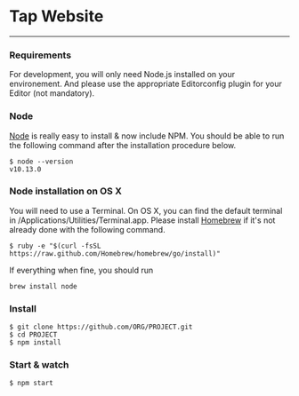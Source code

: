 # Tap Website

---------
### Requirements
For development, you will only need Node.js installed on your environement. And please use the appropriate Editorconfig plugin for your Editor (not mandatory).

### Node
[Node][nodejs] is really easy to install & now include NPM. You should be able to run the following command after the installation procedure below.
```
$ node --version
v10.13.0
```

### Node installation on OS X
You will need to use a Terminal. On OS X, you can find the default terminal in /Applications/Utilities/Terminal.app.
Please install [Homebrew][Homebrew]  if it's not already done with the following command.
```
$ ruby -e "$(curl -fsSL https://raw.github.com/Homebrew/homebrew/go/install)"
```
If everything when fine, you should run
```
brew install node
```

### Install
```
$ git clone https://github.com/ORG/PROJECT.git
$ cd PROJECT
$ npm install
```

### Start & watch
```
$ npm start
```

[nodejs]: <https://nodejs.org/en/>
[Homebrew]: <https://brew.sh/>
